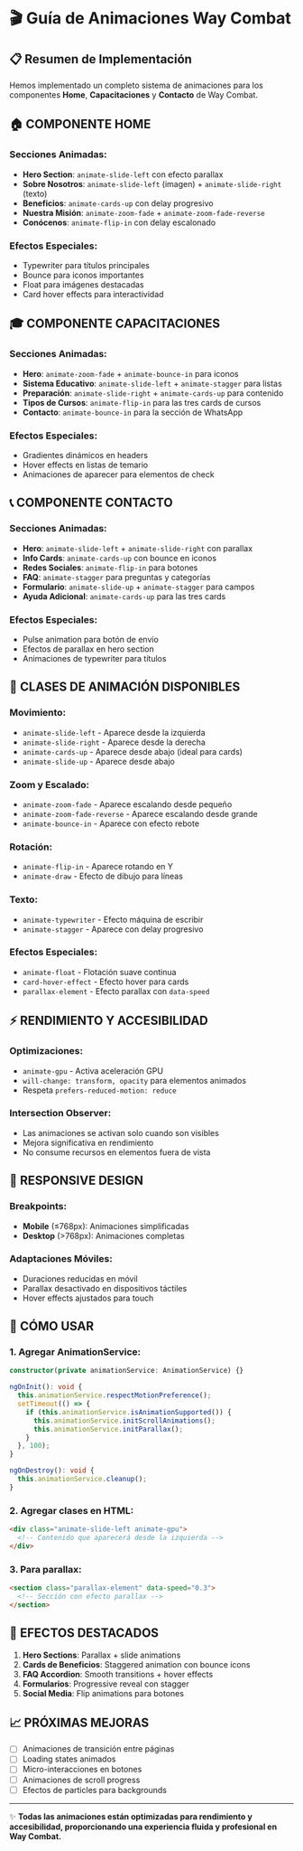 # 🎬 Guía de Animaciones Way Combat

## 📋 Resumen de Implementación

Hemos implementado un completo sistema de animaciones para los componentes **Home**, **Capacitaciones** y **Contacto** de Way Combat.

## 🏠 **COMPONENTE HOME**

### Secciones Animadas:
- **Hero Section**: `animate-slide-left` con efecto parallax
- **Sobre Nosotros**: `animate-slide-left` (imagen) + `animate-slide-right` (texto)
- **Beneficios**: `animate-cards-up` con delay progresivo
- **Nuestra Misión**: `animate-zoom-fade` + `animate-zoom-fade-reverse`
- **Conócenos**: `animate-flip-in` con delay escalonado

### Efectos Especiales:
- Typewriter para títulos principales
- Bounce para iconos importantes
- Float para imágenes destacadas
- Card hover effects para interactividad

## 🎓 **COMPONENTE CAPACITACIONES**

### Secciones Animadas:
- **Hero**: `animate-zoom-fade` + `animate-bounce-in` para iconos
- **Sistema Educativo**: `animate-slide-left` + `animate-stagger` para listas
- **Preparación**: `animate-slide-right` + `animate-cards-up` para contenido
- **Tipos de Cursos**: `animate-flip-in` para las tres cards de cursos
- **Contacto**: `animate-bounce-in` para la sección de WhatsApp

### Efectos Especiales:
- Gradientes dinámicos en headers
- Hover effects en listas de temario
- Animaciones de aparecer para elementos de check

## 📞 **COMPONENTE CONTACTO**

### Secciones Animadas:
- **Hero**: `animate-slide-left` + `animate-slide-right` con parallax
- **Info Cards**: `animate-cards-up` con bounce en iconos
- **Redes Sociales**: `animate-flip-in` para botones
- **FAQ**: `animate-stagger` para preguntas y categorías
- **Formulario**: `animate-slide-up` + `animate-stagger` para campos
- **Ayuda Adicional**: `animate-cards-up` para las tres cards

### Efectos Especiales:
- Pulse animation para botón de envío
- Efectos de parallax en hero section
- Animaciones de typewriter para títulos

## 🎨 **CLASES DE ANIMACIÓN DISPONIBLES**

### Movimiento:
- `animate-slide-left` - Aparece desde la izquierda
- `animate-slide-right` - Aparece desde la derecha
- `animate-cards-up` - Aparece desde abajo (ideal para cards)
- `animate-slide-up` - Aparece desde abajo

### Zoom y Escalado:
- `animate-zoom-fade` - Aparece escalando desde pequeño
- `animate-zoom-fade-reverse` - Aparece escalando desde grande
- `animate-bounce-in` - Aparece con efecto rebote

### Rotación:
- `animate-flip-in` - Aparece rotando en Y
- `animate-draw` - Efecto de dibujo para líneas

### Texto:
- `animate-typewriter` - Efecto máquina de escribir
- `animate-stagger` - Aparece con delay progresivo

### Efectos Especiales:
- `animate-float` - Flotación suave continua
- `card-hover-effect` - Efecto hover para cards
- `parallax-element` - Efecto parallax con `data-speed`

## ⚡ **RENDIMIENTO Y ACCESIBILIDAD**

### Optimizaciones:
- `animate-gpu` - Activa aceleración GPU
- `will-change: transform, opacity` para elementos animados
- Respeta `prefers-reduced-motion: reduce`

### Intersection Observer:
- Las animaciones se activan solo cuando son visibles
- Mejora significativa en rendimiento
- No consume recursos en elementos fuera de vista

## 📱 **RESPONSIVE DESIGN**

### Breakpoints:
- **Mobile** (≤768px): Animaciones simplificadas
- **Desktop** (>768px): Animaciones completas

### Adaptaciones Móviles:
- Duraciones reducidas en móvil
- Parallax desactivado en dispositivos táctiles
- Hover effects ajustados para touch

## 🔧 **CÓMO USAR**

### 1. Agregar AnimationService:
```typescript
constructor(private animationService: AnimationService) {}

ngOnInit(): void {
  this.animationService.respectMotionPreference();
  setTimeout(() => {
    if (this.animationService.isAnimationSupported()) {
      this.animationService.initScrollAnimations();
      this.animationService.initParallax();
    }
  }, 100);
}

ngOnDestroy(): void {
  this.animationService.cleanup();
}
```

### 2. Agregar clases en HTML:
```html
<div class="animate-slide-left animate-gpu">
  <!-- Contenido que aparecerá desde la izquierda -->
</div>
```

### 3. Para parallax:
```html
<section class="parallax-element" data-speed="0.3">
  <!-- Sección con efecto parallax -->
</section>
```

## 🌟 **EFECTOS DESTACADOS**

1. **Hero Sections**: Parallax + slide animations
2. **Cards de Beneficios**: Staggered animation con bounce icons
3. **FAQ Accordion**: Smooth transitions + hover effects
4. **Formularios**: Progressive reveal con stagger
5. **Social Media**: Flip animations para botones

## 📈 **PRÓXIMAS MEJORAS**

- [ ] Animaciones de transición entre páginas
- [ ] Loading states animados
- [ ] Micro-interacciones en botones
- [ ] Animaciones de scroll progress
- [ ] Efectos de particles para backgrounds

---

✨ **Todas las animaciones están optimizadas para rendimiento y accesibilidad, proporcionando una experiencia fluida y profesional en Way Combat.**
